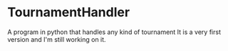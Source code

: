 # TournamentHandler
A program in python that handles any kind of tournament 
It is a very first version and I'm still working on it.
